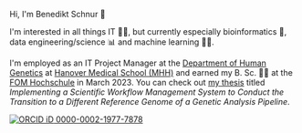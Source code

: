 Hi, I'm Benedikt Schnur 👋

I'm interested in all things IT 👨‍💻, but currently especially bioinformatics 🧬, data engineering/science 📊 and machine learning 🤖🧠.

I'm employed as an IT Project Manager at the [Department of Human Genetics](https://www.mhh.de/en/human-genetics) at [Hanover Medical School (MHH)](https://www.mhh.de/en) and earned my B. Sc. 👨‍🎓 at the [FOM Hochschule](https://www.fom.de/) in March 2023. You can check out [my thesis](https://benekenobi.github.io/bachelor-thesis/) titled *Implementing a Scientific Workflow Management System to Conduct the Transition to a Different Reference Genome of a Genetic Analysis Pipeline*.

[![ORCID iD](https://user-images.githubusercontent.com/1708125/207055290-f1c6dfde-9a79-4adc-bd91-aff171414178.png) 0000-0002-1977-7878](https://orcid.org/0000-0002-1977-7878)
